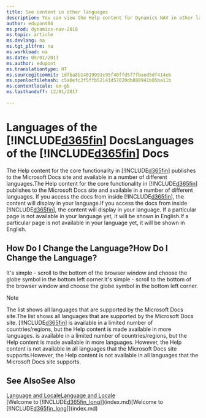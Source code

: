 ```yaml
---
title: See content in other languages
description: You can view the Help content for Dynamics NAV in other languages.
author: edupont04
ms.prod: dynamics-nav-2018
ms.topic: article
ms.devlang: na
ms.tgt_pltfrm: na
ms.workload: na
ms.date: 09/01/2017
ms.author: edupont
ms.translationtype: HT
ms.sourcegitcommit: 1dfba8b14019991c95f40ffd5f7fbaed5df414eb
ms.openlocfilehash: c5a0efc2f5ffb52141d57820db888941b05ba11b
ms.contentlocale: en-gb
ms.lasthandoff: 12/01/2017

---
```

# <a name="languages-of-the-included365finincludesd365finmdmd-docs"></a><span data-ttu-id="54e88-103">Languages of the [!INCLUDE[d365fin](includes/d365fin_md.md)] Docs</span><span class="sxs-lookup"><span data-stu-id="54e88-103">Languages of the [!INCLUDE[d365fin](includes/d365fin_md.md)] Docs</span></span>
<span data-ttu-id="54e88-104">The Help content for the core functionality in [!INCLUDE[d365fin](includes/d365fin_md.md)] publishes to the Microsoft Docs site and available in a number of different languages.</span><span class="sxs-lookup"><span data-stu-id="54e88-104">The Help content for the core functionality in [!INCLUDE[d365fin](includes/d365fin_md.md)] publishes to the Microsoft Docs site and available in a number of different languages.</span></span> <span data-ttu-id="54e88-105">If you access the docs from inside [!INCLUDE[d365fin](includes/d365fin_md.md)], the content will display in your language.</span><span class="sxs-lookup"><span data-stu-id="54e88-105">If you access the docs from inside [!INCLUDE[d365fin](includes/d365fin_md.md)], the content will display in your language.</span></span> <span data-ttu-id="54e88-106">If a particular page is not available in your language yet, it will be shown in English.</span><span class="sxs-lookup"><span data-stu-id="54e88-106">If a particular page is not available in your language yet, it will be shown in English.</span></span>

## <a name="how-do-i-change-the-language"></a><span data-ttu-id="54e88-107">How Do I Change the Language?</span><span class="sxs-lookup"><span data-stu-id="54e88-107">How Do I Change the Language?</span></span>
<span data-ttu-id="54e88-108">It's simple - scroll to the bottom of the browser window and choose the globe symbol in the bottom left corner.</span><span class="sxs-lookup"><span data-stu-id="54e88-108">It's simple - scroll to the bottom of the browser window and choose the globe symbol in the bottom left corner.</span></span>

> [!NOTE]  
> <span data-ttu-id="54e88-109">The list shows all languages that are supported by the Microsoft Docs site.</span><span class="sxs-lookup"><span data-stu-id="54e88-109">The list shows all languages that are supported by the Microsoft Docs site.</span></span> [!INCLUDE[d365fin](includes/d365fin_md.md)]<span data-ttu-id="54e88-110"> is available in a limited number of countries/regions, but the Help content is made available in more languages.</span><span class="sxs-lookup"><span data-stu-id="54e88-110"> is available in a limited number of countries/regions, but the Help content is made available in more languages.</span></span> <span data-ttu-id="54e88-111">However, the Help content is not available in all languages that the Microsoft Docs site supports.</span><span class="sxs-lookup"><span data-stu-id="54e88-111">However, the Help content is not available in all languages that the Microsoft Docs site supports.</span></span>

## <a name="see-also"></a><span data-ttu-id="54e88-112">See Also</span><span class="sxs-lookup"><span data-stu-id="54e88-112">See Also</span></span>
[<span data-ttu-id="54e88-113">Language and Locale</span><span class="sxs-lookup"><span data-stu-id="54e88-113">Language and Locale</span></span>](about-locale-language.md)  
<span data-ttu-id="54e88-114">[Welcome to [!INCLUDE[d365fin_long](includes/d365fin_long_md.md)]](index.md)</span><span class="sxs-lookup"><span data-stu-id="54e88-114">[Welcome to [!INCLUDE[d365fin_long](includes/d365fin_long_md.md)]](index.md)</span></span>  

